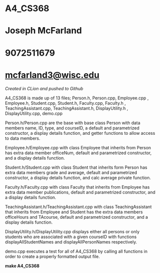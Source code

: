 # A4_CS368
# Joseph McFarland
# 9072511679
# mcfarland3@wisc.edu

*Created in CLion and pushed to Github*

A4_CS368 is made up of 13 files; Person.h, Person.cpp,  Employee.cpp
, Employee.h, Student.cpp, Student.h, Faculty.cpp, Faculty.h
, TeachingAssistant.cpp, TeachingAssistant.h, DisplayUtility.h
, DisplayUtility.cpp, demo.cpp
    
Person.h/Person.cpp are the base with base class Person with data members
 name, ID, type, and courseID, a default and parametrized constructor, a
  display details function, and getter functions to allow access to data
   members.

Employee.h/Employee.cpp with class Employee that inherits from Person has
 extra data member officeNum, default and parametrized constructor, and a
  display details function.
  
Student.h/Student.cpp with class Student that inherits form Person has extra
 data members grade and average, default and parametrized constructor, a
  display details function, and calc average private function.
  
Faculty.h/Faculty.cpp with class Faculty that inherits from Employee has
 extra data member publications, default and parametrized constructor, and a
  display details function.
 
TeachingAssistant.h/TeachingAssistant.cpp with class TeachingAssistant that
 inherits from Employee and Student has the extra data members officeHours
  and TAcourse, default and parametrized constructor, and a display details
   function.
   
DisplayUtility.h/DisplayUtility.cpp displays either all persons or only
 students who are associated with a given courseID with functions
  displayAllStudentNames and displayAllPersonNames respectively.

demo.cpp executes a test for all of A4_CS368 by calling all functions in
 order to create a properly formatted output file.
   
**make A4_CS368** 
